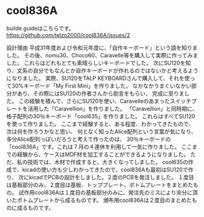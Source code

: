 # cool836A
builde guideはこちらです。<br>
https://github.com/telzo2000/cool836A/issues/2

設計理由
平成31年度および令和元年度に、「自作キーボード」という語を知りました。
その後、nomu30、Choco60、Caravelle等を購入して実際に作ってみました。
これらはどれもとても素晴らしいキーボードでした。
次にSU120を知り、文系の自分でもなんとか自作キーボードが作れるのではないかと考えるようになりました。
実際、SU120をTALP KEYBOARDさんで購入して、それを使って30%キーボード「My First Mini」を作りました。
なかなかうまくいなかい部分があり、その際にはSU120の作者さんから助言をもらい、
完成に至りました。
この経験を積んで、さらにSU120を使い、Caravelleのあまったスイッチプレートを活用した「Caravellion」を作りました。
「Caravellion」と同時期に、格子配列の30％キーボード「cool635」を作りました。
これらはすべてSU120を使って作りました。
ここまで経験すると、ある程度、わかってきたもので、次は何を作ろうかなと思い、
何となく知ったAlice配列という言葉が気になり、多分Alice配列っぽいだろうと考えて作ったのは、
30％キーボードの「cool836A」です。これは７月の４連休を利用して一気に作りました。
ここまでの経験から、ケースはMDF材を加工することができるようになりました。
ただ、私の技術では、木材で作成すると、大きくなってしました。
cool635の作成で、kicadの使い方も少しわかってきたので、cool836Aも最初はSU120で作り、
次にkicadでPCBの設計をしました。２度のPCBを発注しました。
１度目は基板部分のみ、２度目は基板、トッププレート、ボトムプレートをまとめたもの。
試作用cool836Aは１度目の基板部分のみに、発注先のミスにより余分に頂いたボトムプレートから成るものです。
頒布用cool836Aは２度目のまとめたものに成るものです。
